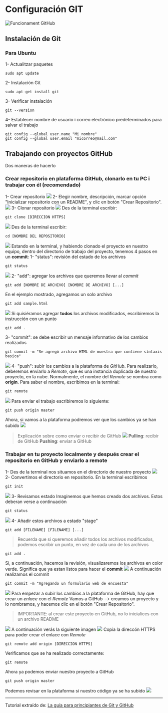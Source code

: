# Configuración GIT
![Funcionament GitHub](../imatges/vcs.png)
## Instalación de Git
### Para Ubuntu
1- Actualitzar paquetes
```
sudo apt update
```
2- Instalación Git
```
sudo apt-get install git
```
3- Verificar instalación
```
git --version
```
4- Establecer nombre de usuario i correo electrónico predeterminados para salvar el trabajo
```
git config --global user.name "Mi nombre"
git config --global user.email "micorreo@mail.com"
```
## Trabajando con proyectos GitHub
Dos maneras de hacerlo
### Crear repositorio en plataforma GitHub, clonarlo en tu PC i trabajar con él (recomendado)
1- Crear repositorio
![](../imatges/new-repo.png)
2- Elegir nombre, descripción, marcar opción "Inicializar repositorio con un README", y clic en botón "Crear Repositorio".
![](../imatges/readme.png)
3- Clonar repositorio
![](../imatges/github-project.png)
Des de la terminal escribir:
```
git clone [DIRECCION HTTPS]
```
![](../imatges/cmd-1.png)
Des de la terminal escribir:
```
cd [NOMBRE DEL REPOSITORIO]
```
![](../imatges/cmd-2.png
)
Estando en la terminal, y habiendo clonado el proyecto en nuestro equipo, dentro del directorio de trabajo del proyecto, tenemos 4 pasos en un **commit**:
1- "status": revisión del estado de los archivos
```
git status
```
![](../imatges/git-status-1.png)
2- "add": agregar los archivos que queremos llevar al *commit*
```
git add [NOMBRE DE ARCHIVO] [NOMBRE DE ARCHIVO] [...]
```
En el ejemplo mostrado, agregamos un solo archivo
```
git add sample.html
```
![](../imatges/sample.png)
Si quisiéramos agregar **todos** los archivos modificados, escribiremos la instrucción con un punto
```
git add .
```
3- "commit": se debe escribir un mensaje informativo de los cambios realizados
```
git commit -m "Se agregó archivo HTML de muestra que contiene síntaxis basica"
```
![](../imatges/commit-1.png)
4- "push": subir los cambios a la plataforma de *GitHub*. Para realizarlo, deberemos enviarlo a *Remote*, que es una instancia duplicada de nuestro proyecto, en la nube. Normalmente, el nombre del *Remote* se nombra como **origin**.
Para saber el nombre, escribimos en la terminal:
```
git remote
```
![](../imatges/remote-1.png)
Para enviar el trabajo escribiremos lo siguiente:
```
git push origin master
```
Ahora, si vamos a la plataforma podremos ver que los cambios ya se han subido
![](../imatges/push-1.png)
> Explicación sobre como enviar o recibir de GitHub
![](../imatges/explanation.png)
**Pulling**: recibir de GitHub
**Pushing**: enviar a GitHub
### Trabajar en tu proyecto localmente y después crear el repositorio en GitHub y enviarlo a remote
1- Des de la terminal nos situamos en el directorio de nuestro proyecto
![](../imatges/type-2.png)
2- Convertimos el directorio en repositorio.
En la terminal escribimos
```
git init
```
![](../imatges/init.png)
3- Revisamos estado
Imaginemos que hemos creado dos archivos. Estos deberan verse a continuación
```
git status
```
![](../imatges/status-2.png)
4- Añadir estos archivos a estado "stage"
```
git add [FILENAME] [FILENAME] [...]
```
> Recuerda que si queremos añadir todos los archivos modificados, podemos escribir un punto, en vez de cada uno de los archivos

```
git add .
```
Si, a continuación, hacemos la revisión, visualizaremos los archivos en color verde. Significa que ya estan listos para hacer el **commit**
![](../imatges/commit-1.png)
A continuación realizamos el commit
```
git commit -m "Agregando un formulario web de encuesta"
```
![](../imatges/survey-form.png)
Para empezar a subir los cambios a la plataforma de GitHub, hay que crear un *enlace* con el *Remote*
Vamos a GitHub --> creamos un proyecto y lo nombramos, y hacemos clic en el botón "Crear Repositorio".
> IMPORTANTE: al crear este proyecto en GitHub, no lo inicialices con un archivo README

![](../imatges/new-repo-2.png)
A continuación verás la siguiente imagen
![](../imatges/web-page.png)
Copia la direccón HTTPS para poder crear el enlace con *Remote*
```
git remote add origin [DIRECCION HTTPS]
```
Verificamos que se ha realizado correctamente:
```
git remote
```
Ahora ya podemos enviar nuestro proyecto a GitHub
```
git push origin master
```
Podemos revisar en la plataforma si nuestro código ya se ha subido
![](../imatges/final.png)

---
Tutorial extraído de: [La guía para principiantes de Git y GitHub](https://www.freecodecamp.org/espanol/news/guia-para-principiantes-de-git-y-github/)
